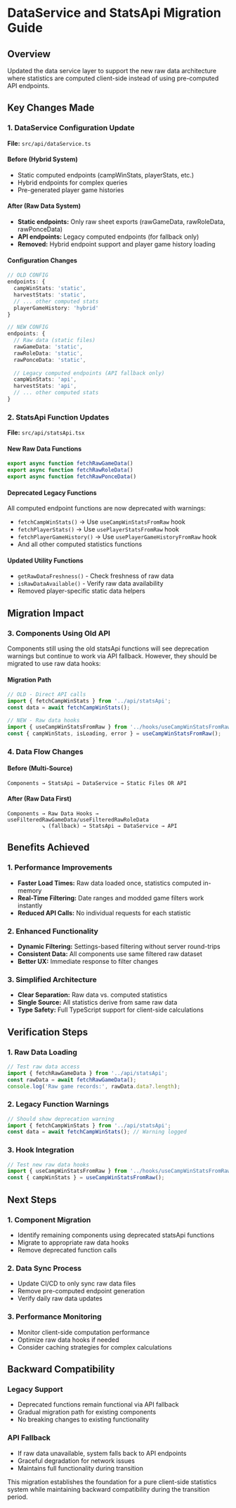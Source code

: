 # DataService and StatsApi Migration Guide

## Overview
Updated the data service layer to support the new raw data architecture where statistics are computed client-side instead of using pre-computed API endpoints.

## Key Changes Made

### 1. DataService Configuration Update
**File:** `src/api/dataService.ts`

#### Before (Hybrid System)
- Static computed endpoints (campWinStats, playerStats, etc.)
- Hybrid endpoints for complex queries
- Pre-generated player game histories

#### After (Raw Data System)
- **Static endpoints:** Only raw sheet exports (rawGameData, rawRoleData, rawPonceData)
- **API endpoints:** Legacy computed endpoints (for fallback only)
- **Removed:** Hybrid endpoint support and player game history loading

#### Configuration Changes
```typescript
// OLD CONFIG
endpoints: {
  campWinStats: 'static',
  harvestStats: 'static',
  // ... other computed stats
  playerGameHistory: 'hybrid'
}

// NEW CONFIG  
endpoints: {
  // Raw data (static files)
  rawGameData: 'static',
  rawRoleData: 'static', 
  rawPonceData: 'static',
  
  // Legacy computed endpoints (API fallback only)
  campWinStats: 'api',
  harvestStats: 'api',
  // ... other computed stats
}
```

### 2. StatsApi Function Updates
**File:** `src/api/statsApi.tsx`

#### New Raw Data Functions
```typescript
export async function fetchRawGameData()
export async function fetchRawRoleData() 
export async function fetchRawPonceData()
```

#### Deprecated Legacy Functions
All computed endpoint functions are now deprecated with warnings:
- `fetchCampWinStats()` → Use `useCampWinStatsFromRaw` hook
- `fetchPlayerStats()` → Use `usePlayerStatsFromRaw` hook  
- `fetchPlayerGameHistory()` → Use `usePlayerGameHistoryFromRaw` hook
- And all other computed statistics functions

#### Updated Utility Functions
- `getRawDataFreshness()` - Check freshness of raw data
- `isRawDataAvailable()` - Verify raw data availability
- Removed player-specific static data helpers

## Migration Impact

### 3. Components Using Old API
Components still using the old statsApi functions will see deprecation warnings but continue to work via API fallback. However, they should be migrated to use raw data hooks:

#### Migration Path
```typescript
// OLD - Direct API calls
import { fetchCampWinStats } from '../api/statsApi';
const data = await fetchCampWinStats();

// NEW - Raw data hooks  
import { useCampWinStatsFromRaw } from '../hooks/useCampWinStatsFromRaw';
const { campWinStats, isLoading, error } = useCampWinStatsFromRaw();
```

### 4. Data Flow Changes

#### Before (Multi-Source)
```
Components → StatsApi → DataService → Static Files OR API
```

#### After (Raw Data First)
```
Components → Raw Data Hooks → useFilteredRawGameData/useFilteredRawRoleData
           ↘ (fallback) → StatsApi → DataService → API
```

## Benefits Achieved

### 1. Performance Improvements
- **Faster Load Times:** Raw data loaded once, statistics computed in-memory
- **Real-Time Filtering:** Date ranges and modded game filters work instantly
- **Reduced API Calls:** No individual requests for each statistic

### 2. Enhanced Functionality  
- **Dynamic Filtering:** Settings-based filtering without server round-trips
- **Consistent Data:** All components use same filtered raw dataset
- **Better UX:** Immediate response to filter changes

### 3. Simplified Architecture
- **Clear Separation:** Raw data vs. computed statistics
- **Single Source:** All statistics derive from same raw data
- **Type Safety:** Full TypeScript support for client-side calculations

## Verification Steps

### 1. Raw Data Loading
```typescript
// Test raw data access
import { fetchRawGameData } from '../api/statsApi';
const rawData = await fetchRawGameData();
console.log('Raw game records:', rawData.data?.length);
```

### 2. Legacy Function Warnings
```typescript
// Should show deprecation warning
import { fetchCampWinStats } from '../api/statsApi';
const data = await fetchCampWinStats(); // Warning logged
```

### 3. Hook Integration
```typescript
// Test new raw data hooks
import { useCampWinStatsFromRaw } from '../hooks/useCampWinStatsFromRaw';
const { campWinStats } = useCampWinStatsFromRaw();
```

## Next Steps

### 1. Component Migration
- Identify remaining components using deprecated statsApi functions
- Migrate to appropriate raw data hooks
- Remove deprecated function calls

### 2. Data Sync Process
- Update CI/CD to only sync raw data files
- Remove pre-computed endpoint generation
- Verify daily raw data updates

### 3. Performance Monitoring
- Monitor client-side computation performance
- Optimize raw data hooks if needed
- Consider caching strategies for complex calculations

## Backward Compatibility

### Legacy Support
- Deprecated functions remain functional via API fallback
- Gradual migration path for existing components
- No breaking changes to existing functionality

### API Fallback
- If raw data unavailable, system falls back to API endpoints
- Graceful degradation for network issues
- Maintains full functionality during transition

This migration establishes the foundation for a pure client-side statistics system while maintaining backward compatibility during the transition period.
